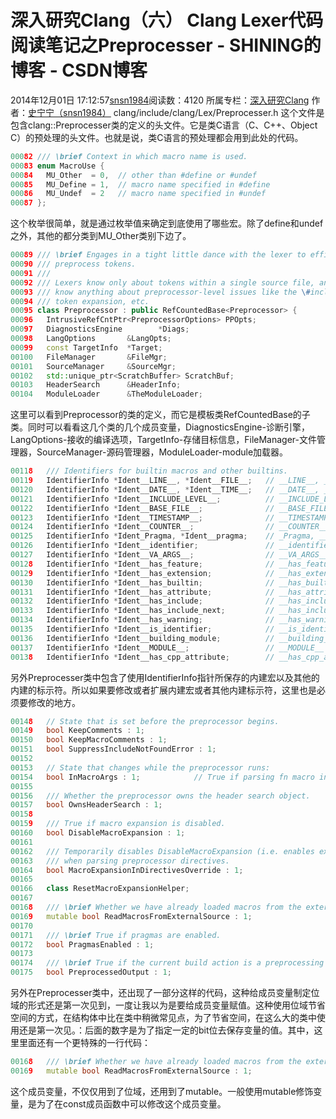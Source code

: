 # 深入研究Clang（六）  Clang Lexer代码阅读笔记之Preprocesser - SHINING的博客 - CSDN博客
2014年12月01日 17:12:57[snsn1984](https://me.csdn.net/snsn1984)阅读数：4120
所属专栏：[深入研究Clang](https://blog.csdn.net/column/details/hacking-clang.html)
作者：[史宁宁（snsn1984）](http://blog.csdn.net/snsn1984)
clang/include/clang/Lex/Preprocesser.h
这个文件是包含clang::Preprocesser类的定义的头文件。它是类C语言（C、C++、Object C）的预处理的头文件。也就是说，类C语言的预处理都会用到此处的代码。
```cpp
00082 /// \brief Context in which macro name is used.
00083 enum MacroUse {
00084   MU_Other  = 0,  // other than #define or #undef
00085   MU_Define = 1,  // macro name specified in #define
00086   MU_Undef  = 2   // macro name specified in #undef
00087 };
```
这个枚举很简单，就是通过枚举值来确定到底使用了哪些宏。除了define和undef之外，其他的都分类到MU_Other类别下边了。
```cpp
00089 /// \brief Engages in a tight little dance with the lexer to efficiently
00090 /// preprocess tokens.
00091 ///
00092 /// Lexers know only about tokens within a single source file, and don't
00093 /// know anything about preprocessor-level issues like the \#include stack,
00094 /// token expansion, etc.
00095 class Preprocessor : public RefCountedBase<Preprocessor> {
00096   IntrusiveRefCntPtr<PreprocessorOptions> PPOpts;
00097   DiagnosticsEngine        *Diags;
00098   LangOptions       &LangOpts;
00099   const TargetInfo  *Target;
00100   FileManager       &FileMgr;
00101   SourceManager     &SourceMgr;
00102   std::unique_ptr<ScratchBuffer> ScratchBuf;
00103   HeaderSearch      &HeaderInfo;
00104   ModuleLoader      &TheModuleLoader;
```
这里可以看到Preprocessor的类的定义，而它是模板类RefCountedBase<Preprocessor>的子类。同时可以看看这几个类的几个成员变量，DiagnosticsEngine-诊断引擎，LangOptions-接收的编译选项，TargetInfo-存储目标信息，FileManager-文件管理器，SourceManager-源码管理器，ModuleLoader-module加载器。
```cpp
00118   /// Identifiers for builtin macros and other builtins.
00119   IdentifierInfo *Ident__LINE__, *Ident__FILE__;   // __LINE__, __FILE__
00120   IdentifierInfo *Ident__DATE__, *Ident__TIME__;   // __DATE__, __TIME__
00121   IdentifierInfo *Ident__INCLUDE_LEVEL__;          // __INCLUDE_LEVEL__
00122   IdentifierInfo *Ident__BASE_FILE__;              // __BASE_FILE__
00123   IdentifierInfo *Ident__TIMESTAMP__;              // __TIMESTAMP__
00124   IdentifierInfo *Ident__COUNTER__;                // __COUNTER__
00125   IdentifierInfo *Ident_Pragma, *Ident__pragma;    // _Pragma, __pragma
00126   IdentifierInfo *Ident__identifier;               // __identifier
00127   IdentifierInfo *Ident__VA_ARGS__;                // __VA_ARGS__
00128   IdentifierInfo *Ident__has_feature;              // __has_feature
00129   IdentifierInfo *Ident__has_extension;            // __has_extension
00130   IdentifierInfo *Ident__has_builtin;              // __has_builtin
00131   IdentifierInfo *Ident__has_attribute;            // __has_attribute
00132   IdentifierInfo *Ident__has_include;              // __has_include
00133   IdentifierInfo *Ident__has_include_next;         // __has_include_next
00134   IdentifierInfo *Ident__has_warning;              // __has_warning
00135   IdentifierInfo *Ident__is_identifier;            // __is_identifier
00136   IdentifierInfo *Ident__building_module;          // __building_module
00137   IdentifierInfo *Ident__MODULE__;                 // __MODULE__
00138   IdentifierInfo *Ident__has_cpp_attribute;        // __has_cpp_attribute
```
另外Preprocesser类中包含了使用IdentifierInfo指针所保存的内建宏以及其他的内建的标示符。所以如果要修改或者扩展内建宏或者其他内建标示符，这里也是必须要修改的地方。
```cpp
00148   // State that is set before the preprocessor begins.
00149   bool KeepComments : 1;
00150   bool KeepMacroComments : 1;
00151   bool SuppressIncludeNotFoundError : 1;
00152 
00153   // State that changes while the preprocessor runs:
00154   bool InMacroArgs : 1;            // True if parsing fn macro invocation args.
00155 
00156   /// Whether the preprocessor owns the header search object.
00157   bool OwnsHeaderSearch : 1;
00158 
00159   /// True if macro expansion is disabled.
00160   bool DisableMacroExpansion : 1;
00161 
00162   /// Temporarily disables DisableMacroExpansion (i.e. enables expansion)
00163   /// when parsing preprocessor directives.
00164   bool MacroExpansionInDirectivesOverride : 1;
00165 
00166   class ResetMacroExpansionHelper;
00167 
00168   /// \brief Whether we have already loaded macros from the external source.
00169   mutable bool ReadMacrosFromExternalSource : 1;
00170 
00171   /// \brief True if pragmas are enabled.
00172   bool PragmasEnabled : 1;
00173 
00174   /// \brief True if the current build action is a preprocessing action.
00175   bool PreprocessedOutput : 1;
```
另外在Preprocesser类中，还出现了一部分这样的代码，这种给成员变量制定位域的形式还是第一次见到，一度让我以为是要给成员变量赋值。这种使用位域节省空间的方式，在结构体中比在类中稍微常见点，为了节省空间，在这么大的类中使用还是第一次见。：后面的数字是为了指定一定的bit位去保存变量的值。其中，这里里面还有一个更特殊的一行代码：
```cpp
00168   /// \brief Whether we have already loaded macros from the external source.
00169   mutable bool ReadMacrosFromExternalSource : 1;
```
这个成员变量，不仅仅用到了位域，还用到了mutable。一般使用mutable修饰变量，是为了在const成员函数中可以修改这个成员变量。
